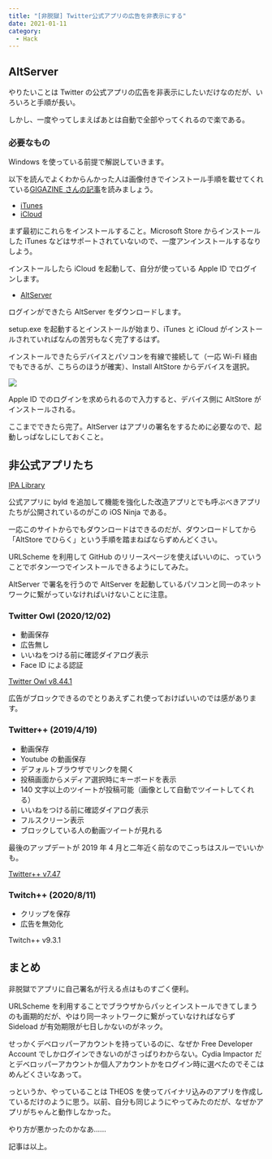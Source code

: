 ```yaml
---
title: "[非脱獄] Twitter公式アプリの広告を非表示にする"
date: 2021-01-11
category:
  - Hack
---
```


## AltServer

やりたいことは Twitter の公式アプリの広告を非表示にしたいだけなのだが、いろいろと手順が長い。

しかし、一度やってしまえばあとは自動で全部やってくれるので楽である。

### 必要なもの

Windows を使っている前提で解説していきます。

以下を読んでよくわからんかった人は画像付きでインストール手順を載せてくれている[GIGAZINE さんの記事](https://gigazine.net/news/20201115-altstore/)を読みましょう。

- [iTunes](https://www.apple.com/itunes/)
- [iCloud](https://support.apple.com/en-us/HT204283)

まず最初にこれらをインストールすること。Microsoft Store からインストールした iTunes などはサポートされていないので、一度アンインストールするなりしよう。

インストールしたら iCloud を起動して、自分が使っている Apple ID でログインします。

- [AltServer](https://altstore.io/)

ログインができたら AltServer をダウンロードします。

setup.exe を起動するとインストールが始まり、iTunes と iCloud がインストールされていればなんの苦労もなく完了するはず。

インストールできたらデバイスとパソコンを有線で接続して（一応 Wi-Fi 経由でもできるが、こちらのほうが確実）、Install AltStore からデバイスを選択。

![](https://pbs.twimg.com/media/ErWBZCwUYAEXKMW?format=png)

Apple ID でのログインを求められるので入力すると、デバイス側に AltStore がインストールされる。

ここまでできたら完了。AltServer はアプリの署名をするために必要なので、起動しっぱなしにしておくこと。

## 非公式アプリたち

[IPA Library](https://iosninja.io/ipa-library)

公式アプリに byld を追加して機能を強化した改造アプリとでも呼ぶべきアプリたちが公開されているのがこの iOS Ninja である。

一応このサイトからでもダウンロードはできるのだが、ダウンロードしてから「AltStore でひらく」という手順を踏まねばならずめんどくさい。

URLScheme を利用して GitHub のリリースページを使えばいいのに、っていうことでボタン一つでインストールできるようにしてみた。

AltServer で署名を行うので AltServer を起動しているパソコンと同一のネットワークに繋がっていなければいけないことに注意。

### Twitter Owl (2020/12/02)

- 動画保存
- 広告無し
- いいねをつける前に確認ダイアログ表示
- Face ID による認証

[Twitter Owl v8.44.1](altstore://install?url=https://github.com/tkgstrator/Pleiades/releases/download/IPAs/Twitter.8.44.1.Owl.1.5.ipa)

広告がブロックできるのでとりあえずこれ使っておけばいいのでは感があります。

### Twitter++ (2019/4/19)

- 動画保存
- Youtube の動画保存
- デフォルトブラウザでリンクを開く
- 投稿画面からメディア選択時にキーボードを表示
- 140 文字以上のツイートが投稿可能（画像として自動でツイートしてくれる）
- いいねをつける前に確認ダイアログ表示
- フルスクリーン表示
- ブロックしている人の動画ツイートが見れる

最後のアップデートが 2019 年 4 月と二年近く前なのでこっちはスルーでいいかも。

[Twitter++ v7.47](altstore://install?url=https://github.com/tkgstrator/Pleiades/releases/download/IPAs/TwitterPlus_v7.47_T1.2r-82.ipa)

### Twitch++ (2020/8/11)

- クリップを保存
- 広告を無効化

Twitch++ v9.3.1

## まとめ

非脱獄でアプリに自己署名が行える点はものすごく便利。

URLScheme を利用することでブラウザからパッとインストールできてしまうのも画期的だが、やはり同一ネットワークに繋がっていなければならず Sideload が有効期限が七日しかないのがネック。

せっかくデベロッパーアカウントを持っているのに、なぜか Free Developer Account でしかログインできないのがさっぱりわからない。Cydia Impactor だとデベロッパーアカウントか個人アカウントかをログイン時に選べたのでそこはめんどくさいなあって。

っというか、やっていることは THEOS を使ってバイナリ込みのアプリを作成しているだけのように思う。以前、自分も同じようにやってみたのだが、なぜかアプリがちゃんと動作しなかった。

やり方が悪かったのかなあ......

記事は以上。
